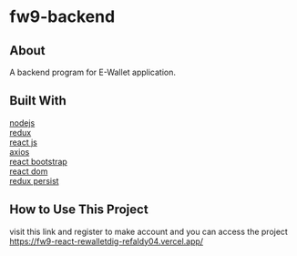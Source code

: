 # fw9-backend

## About

A backend program for E-Wallet application.

## Built With

[nodejs](https://nodejs.org/en/) <br/>
[redux](https://redux.js.org/) <br/>
[react js](https://reactjs.org/) <br/>
[axios](https://github.com/axios/axios) <br/>
[react bootstrap](https://react-bootstrap.github.io/) <br/>
[react dom](https://reactjs.org/docs/react-dom.html) <br/>
[redux persist](https://www.npmjs.com/package/redux-persist) <br/>

## How to Use This Project

visit this link and register to make account and you can access the project https://fw9-react-rewalletdig-refaldy04.vercel.app/
